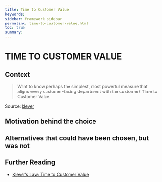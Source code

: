 ```yaml
---
title: Time to Customer Value
keywords:
sidebar: framework_sidebar
permalink: time-to-customer-value.html
toc: true
summary:
---
```


# TIME TO CUSTOMER VALUE

## Context
> Want to know perhaps the simplest, most powerful measure that aligns every customer-facing department with the customer? Time to Customer Value.

Source: [klever](https://getklever.com/2016/02/23/klevers-law-time-to-customer-value/)

## Motivation behind the choice

## Alternatives that could have been chosen, but was not

## Further Reading
* [Klever’s Law: Time to Customer Value](https://getklever.com/2016/02/23/klevers-law-time-to-customer-value/)
